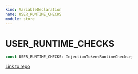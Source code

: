 ```yaml
---
kind: VariableDeclaration
name: USER_RUNTIME_CHECKS
module: store
---
```


# USER_RUNTIME_CHECKS

```ts
const USER_RUNTIME_CHECKS: InjectionToken<RuntimeChecks>;
```

[Link to repo](https://github.com/ngrx/platform/blob/master/modules/store/src/tokens.ts#L72-L74)
